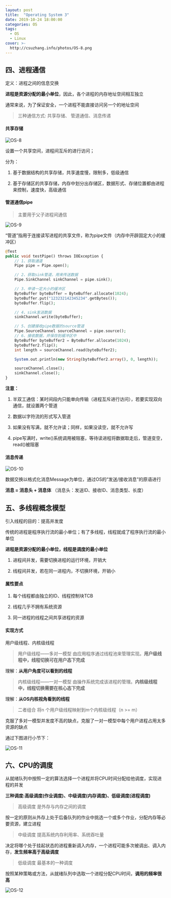 ```yaml
---
layout: post
title:  "Operating System 3"
date: 2019-10-24 18:00:00
categories: OS
tags: 
  - OS 
  - Linux
cover: >- 
  http://csuzhang.info/photos/OS-8.png
---
```



## 四、进程通信

定义：进程之间的信息交换

**进程是资源分配的最小单位**，因此，各个进程的内存地址空间相互独立

通常来说，为了保证安全，一个进程不能直接访问另一个的地址空间

> 三种通信方式: 共享存储、 管道通信、消息传递









#### 共享存储

![OS-8](https://raw.githubusercontent.com/hanyuancheung/hanyuancheung.github.io/main/source/photos/OS-8.png)

设置一个共享空间，进程间互斥的进行访问；

分为：
1. 基于数据结构的共享存储，共享速度慢，限制多，低级通信

2. 基于存储区的共享存储，内存中划分出存储区，数据形式、存储位置都由进程来控制，速度快，高级通信

#### 管道通信pipe

> 主要用于父子进程间通信

![OS-9](https://raw.githubusercontent.com/hanyuancheung/hanyuancheung.github.io/main/source/photos/OS-9.png)

“管道”指用于连接读写进程的共享文件，称为pipe文件（内存中开辟固定大小的缓冲区）

```php
@Test
public void testPipe() throws IOException {
    // 1、获取通道
    Pipe pipe = Pipe.open();

    // 2、获取sink管道，用来传送数据
    Pipe.SinkChannel sinkChannel = pipe.sink();

    // 3、申请一定大小的缓冲区
    ByteBuffer byteBuffer = ByteBuffer.allocate(1024);
    byteBuffer.put("123232142345234".getBytes());
    byteBuffer.flip();

    // 4、sink发送数据
    sinkChannel.write(byteBuffer);

    // 5、创建接收pipe数据的source管道
    Pipe.SourceChannel sourceChannel = pipe.source();
    // 6、接收数据，并保存到缓冲区中
    ByteBuffer byteBuffer2 = ByteBuffer.allocate(1024);
    byteBuffer2.flip();
    int length = sourceChannel.read(byteBuffer2);

    System.out.println(new String(byteBuffer2.array(), 0, length));

    sourceChannel.close();
    sinkChannel.close();
}
```

**注意：**

1. 半双工通信：某时间段内只能单向传输（进程互斥进行访问），若要实现双向通信，就设置两个管道

2. 数据以字符流的形式写入管道

3. 如果没有写满，就不允许读；同样，如果没读空，就不允许写

4. pipe写满时，write()系统调用被阻塞，等待读进程将数据取走后，管道变空，read()被阻塞

#### 消息传递

![OS-10](https://raw.githubusercontent.com/hanyuancheung/hanyuancheung.github.io/main/source/photos/OS-10.png)

数据交换以格式化消息Message为单位，通过OS的“发送/接收消息”的原语进行

**消息 = 消息头 + 消息体**
（消息头：发送ID、接收ID、消息类型、长度）

## 五、多线程概念模型

引入线程的目的：提高并发度

传统的进程是程序执行流的最小单位；有了多线程，线程就成了程序执行流的最小单位

**进程是资源分配的最小单位，线程是调度的最小单位**

1. 进程间并发，需要切换进程的运行环境，开销大

2. 线程间并发，若在同一进程内，不切换环境，开销小

#### 属性要点

1. 每个线程都由独立的ID、线程控制块TCB

2. 线程几乎不拥有系统资源

3. 同一进程的线程之间共享进程的资源

#### 实现方式

用户级线程、内核级线程

> 用户级线程——多对一模型
由应用程序通过线程池来管理实现。**用户级线程中，线程切换可在用户态下完成**

理解：**从用户角度可以看到的线程**

> 内核级线程——一对一模型
由操作系统完成该进程的管理。**内核级线程中，线程切换需要在核心态下完成**

理解：**从OS内核视角看到的线程**

> 二者组合
将n 个用户级线程映射到m个内核级线程（n >= m）

克服了多对一模型并发度不高的缺点，克服了一对一模型中每个用户进程占用太多资源的缺点

通过下图进行小节下：

![OS-11](https://raw.githubusercontent.com/hanyuancheung/hanyuancheung.github.io/main/source/photos/OS-11.png)

## 六、CPU的调度

从就绪队列中按照一定的算法选择一个进程并将CPU时间分配给他调度，实现进程的并发

**三种调度:高级调度(作业调度)、中级调度(内存调度)、低级调度(进程调度)**

> 高级调度
是外存与内存之间的调度

按一定的原则从外存上处于后备队列的作业中挑选一个或多个作业，分配内存等必要资源，建立进程

> 中级调度
提高系统内存利用率、系统吞吐量

决定将哪个处于挂起状态的进程重新调入内存，一个进程可能多次被调出、调入内存，**发生频率高于高级调度**

> 低级调度
最基本的一种调度

按照某种策略或方法，从就绪队列中选取一个进程分配CPU时间，**调用的频率很高**

![OS-12](https://raw.githubusercontent.com/hanyuancheung/hanyuancheung.github.io/main/source/photos/OS-12.png)

